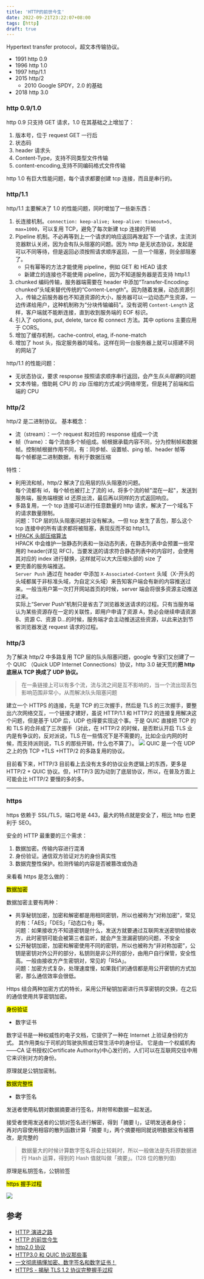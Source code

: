 ```yaml
---
title: 'HTTP的前世今生'
date: 2022-09-21T23:22:07+08:00
tags: [http]
draft: true
---
```


Hypertext transfer protocol，超文本传输协议。

- 1991 http 0.9
- 1996 http 1.0
- 1997 http/1.1
- 2015 http/2
  - 2010 Google SPDY，2.0 的基础
- 2018 http 3.0

### http 0.9/1.0

http 0.9 只支持 GET 请求，1.0 在其基础之上增加了：

1. 版本号，位于 request GET 一行后
2. 状态码
3. header 请求头
4. Content-Type，支持不同类型文件传输
5. content-encoding,支持不同编码格式文件传输

http 1.0 有巨大性能问题，每个请求都要创建 tcp 连接，而且是串行的。

### http/1.1

http/1.1 主要解决了 1.0 的性能问题，同时增加了一些新东西：

1. 长连接机制。`connection: keep-alive; keep-alive: timeout=5, max=1000`，可以复用 TCP，避免了每次新建 tcp 连接的开销
2. Pipeline 机制。不必再等到上一个请求的响应返回再发起下一个请求，主流浏览器默认关闭，因为会有队头阻塞的问题。因为 http 是无状态协议，发起是可以不同等待，但是返回必须按照请求顺序返回，一旦一个阻塞，则全部阻塞了。
   - 只有幂等的方法才能使用 pipeline，例如 GET 和 HEAD 请求
   - 新建立的连接也不能使用 pipeline，因为不知道服务器是否支持 http1.1
3. chunked 编码传输，服务器端需要在 header 中添加“Transfer-Encoding: chunked”头域来替代传统的“Content-Length”。因为随着发展，动态资源引入，传输之前服务器也不知道资源的大小，服务器可以一边动态产生资源，一边传递给用户，这种机制称为“分块传输编码”。没有说明 `Content-Length` 这样，客户端就不能断连接，直到收到服务端的 EOF 标识。
4. 引入了 options, put, delete, tarce 和 connect 方法。其中 options 主要应用于 CORS。
5. 增加了缓存机制，cache-control, etag, if-none-match
6. 增加了 host 头，指定服务器的域名。这样在同一台服务器上就可以搭建不同的网站了

http/1.1 的性能问题：

- 无状态协议，要求 response 按照请求顺序串行返回，会产生*队头阻塞*的问题
- 文本传输，借助耗 CPU 的 zip 压缩的方式减少网络带宽，但是耗了前端和后端的 CPU

### http/2

http/2 是二进制协议。
基本概念：

- 流（stream）：一个 request 和对应的 response 组成一个流
- 帧（frame）：每个流由多个帧组成。帧根据承载内容不同，分为控制帧和数据帧。控制帧根据作用不同，有：同步帧、设置帧、ping 帧、header 帧等  
  每个帧都是二进制数据，有利于数据压缩

特性：

- 利用流和帧，http/2 解决了应用层的队头阻塞的问题。  
  每个流都有 id，每个帧也被打上了流的 id，将多个流的帧"混在一起"，发送到服务端，服务端根据 id 还原出流，最后再以同样的方式返回响应。
- 多路复用，一个 tcp 连接可以进行任意数量的 http 请求，解决了一个域名下的请求数量限制。  
  问题：TCP 层的队头阻塞问题并没有解决。一但 tcp 发生了丢包，那么这个 tcp 连接中的所有请求都将被阻塞，表现反而不如 http1.1。
- [HPACK 头部压缩算法](https://zhuanlan.zhihu.com/p/51241802)  
  HPACK 中会维护一张静态列表和一张动态列表，在静态列表中会预置一些常用的 header(详见 RFC)，当要发送的请求符合静态列表中的内容时，会使用其对应的 index 进行替换，这样就可以大大压缩头部的 size 了
- 更完善的服务端推送。  
  `Server Push` 通过在 header 中添加 `X-Associated-Content` 头域（X-开头的头域都属于非标准头域，为自定义头域）来告知客户端会有新的内容推送过来。一般当用户第一次打开网站首页的时候，server 端会将很多资源主动推送过来。  
  实际上“Server Push”机制只是省去了浏览器发送请求的过程。只有当服务端认为某些资源存在一定的关联性，即用户申请了资源 A，势必会继续申请资源 B、资源 C、资源 D...的时候，服务端才会主动推送这些资源，以此来达到节省浏览器发送 request 请求的过程。

### http/3

为了解决 http/2 中多路复用 TCP 层的队头阻塞问题，google 专家们又创建了一个 QUIC （Quick UDP Internet Connections）协议，http 3.0 破天荒的**把 http 底层从 TCP 换成了 UDP 协议。**

> 在一条链接上可以有多个流，流与流之间是互不影响的，当一个流出现丢包影响范围非常小，从而解决队头阻塞问题

建立一个 HTTPS 的连接，先是 TCP 的三次握手，然后是 TLS 的三次握手，要整出六次网络交互，一个链接才建好，虽说 HTTP/1.1 和 HTTP/2 的连接复用解决这个问题，但是基于 UDP 后，UDP 也得要实现这个事。于是 QUIC 直接把 TCP 的和 TLS 的合并成了三次握手（对此，在 HTTP/2 的时候，是否默认开启 TLS 业内是有争议的，反对派说，TLS 在一些情况下是不需要的，比如企业内网的时候，而支持派则说，TLS 的那些开销，什么也不算了）。
![](https://cdn.jsdelivr.net/gh/yokiizx/picgo@main/img/202210251606478.png)
QUIC 是一个在 UDP 之上的伪 TCP +TLS +HTTP/2 的多路复用的协议。

目前看下来，HTTP/3 目前看上去没有太多的协议业务逻辑上的东西，更多是 HTTP/2 + QUIC 协议。但，HTTP/3 因为动到了底层协议，所以，在普及方面上可能会比 HTTP/2 要慢的多的多。

---

### https

https 依赖于 SSL/TLS，端口号是 443，最大的特点就是安全了，相比 http 也更利于 SEO。

安全的 HTTP 最重要的三个需求：

1. 数据加密。传输内容进行混淆
2. 身份验证。通信双方验证对方的身份真实性
3. 数据完整性保护。检测传输的内容是否被篡改或伪造

来看看 https 是怎么做的：

<mark>数据加密</mark>

数据加密主要有两种：

- 共享秘钥加密，加密和解密都是用相同密钥，所以也被称为"对称加密"，常见的有：「AES」「DES」「动态口令」等。  
  问题：如果接收方不知道密钥是什么，发送方就要通过互联网发送密钥给接收方，此时密钥可能会被第三者监听，就会产生泄漏密钥的问题，不安全
- 公开秘钥加密，加密和解密使用不同的密钥，所以也被称为“非对称加密”，公钥是密钥对外公开的部分，私钥则是非公开的部分，由用户自行保管，安全性高。一般由接收方产生密钥对，常见的「RSA」。  
  问题：加密方式复杂，处理速度慢，如果我们的通信都是用公开密钥的方式加密，那么通信效率会很低。

Https 结合两种加密方式的特长，采用公开秘钥加密进行共享密钥的交换，在之后的通信使用共享密钥加密。

<mark>身份验证</mark>

- 数字证书

数字证书是一种权威性的电子文档，它提供了一种在 Internet 上验证身份的方式。 其作用类似于司机的驾驶执照或日常生活中的身份证。 它是由一个权威机构——CA 证书授权(Certificate Authority)中心发行的，人们可以在互联网交往中用它来识别对方的身份。

原理就是公钥加密制。

<mark>数据完整性</mark>

- 数字签名

发送者使用私钥对数据摘要进行签名，并附带和数据一起发送。

接受者使用发送者的公钥对签名进行解密，得到「摘要 I」，证明发送者身份；  
再对内容使用相容的散列函数计算「摘要 II」，两个摘要相同就说明数据没有被篡改，是完整的

> 数据量大的时候计算数字签名将会比较耗时，所以一般做法是先将原数据进行 Hash 运算，得到的 Hash 值就叫做「摘要」。(128 位的散列值)

原理是私钥签名，公钥验签

<mark>https 握手过程</mark>

![](https://cdn.jsdelivr.net/gh/yokiizx/picgo@main/img/202210272237638.jpeg)

## 参考

- [HTTP 演进之路](https://www.zhihu.com/column/c_1050708448047706112)
- [HTTP 的前世今生](https://coolshell.cn/articles/19840.html)
- [http2.0 协议](https://juejin.cn/post/6844903984524705800)
- [HTTP3.0 和 QUIC 协议那些事](https://blog.csdn.net/wolfGuiDao/article/details/108729560)
- [一文彻底搞懂加密、数字签名和数字证书！](https://segmentfault.com/a/1190000024523772)
- [HTTPS - 揭秘 TLS 1.2 协议完整握手过程](https://www.51cto.com/article/698090.html)
